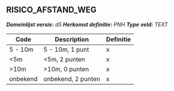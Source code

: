 ﻿## RISICO_AFSTAND_WEG

*__Domeinlijst versie:__ d5*
*__Herkomst definitie:__ PNH*
*__Type veld:__ TEXT*

|__Code__ |__Description__ |__Definitie__	|
|	---	|	---	|   ---	| 
| 5 - 10m | 5 - 10m, 1 punt | x |
| <5m | <5m, 2 punten | x |
| >10m | >10m, 0 punten | x |
| onbekend | onbekend, 2 punten | x |
